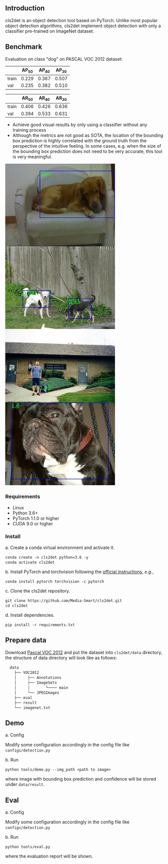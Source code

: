 ## Introduction
cls2det is an object detection tool based on PyTorch. Unlike most popular object detection algorithms, cls2det implement object detection with only a classifier pre-trained on ImageNet dataset.

## Benchmark
Evaluation on class "dog" on PASCAL VOC 2012 dataset:

|       | AP<sub>50</sub> | AP<sub>40</sub> | AP<sub>30</sub> |
| ----- | --------- | --------- | --------- |
| train | 0.229     | 0.367     | 0.507     |
| val   | 0.235     | 0.382     | 0.510     |

|       | AR<sub>50</sub> | AR<sub>40</sub> | AR<sub>30</sub> |
| ----- | --------- | --------- | --------- |
| train | 0.406     | 0.426     | 0.636     |
| val   | 0.394     | 0.533     | 0.631     |

- Achieve good visual results by only using a classifier without any training process
- Although the metrics are not good as SOTA, the location of the bounding box prediction is highly correlated with the ground truth from the perspective of the intuitive feeling. In some cases, e.g. when the size of the bounding box prediction does not need to be very accurate, this tool is very meaningful.

![example](vis/example.jpg)

### Requirements

- Linux
- Python 3.6+
- PyTorch 1.1.0 or higher
- CUDA 9.0 or higher

### Install

a. Create a conda virtual environment and activate it.

```shell
conda create -n cls2det python=3.6 -y
conda activate cls2det
```

b. Install PyTorch and torchvision following the [official instructions](https://pytorch.org/),
 *e.g.*,

```shell
conda install pytorch torchvision -c pytorch
```

c. Clone the cls2det repository.

```shell
git clone https://github.com/Media-Smart/cls2det.git
cd cls2det
```

d. Install dependencies.

```shell
pip install -r requirements.txt
```

## Prepare data

Download [Pascal VOC 2012](http://host.robots.ox.ac.uk/pascal/VOC/voc2012/VOCtrainval_11-May-2012.tar)  and put the dataset into `cls2det/data` directory, the structure of data directory will look like as follows: 

```shell
  data
    ├── VOC2012
    │     ├── Annotations
    │     ├── ImageSets
    │     │       └──── main
    │     └── JPEGImages
    ├── eval
    ├── result
    └── imagenet.txt
```

## Demo
a. Config

Modify some configuration accordingly in the config file like `configs/detection.py`

b. Run

```shell
python tools/demo.py --img_path <path to image>
```

where image with bounding box prediction and confidence will be stored under `data/result`.

## Eval

a. Config

Modify some configuration accordingly in the config file like `configs/detection.py`

b. Run

```shell
python tools/eval.py 
```
where the evaluation report will be shown.

